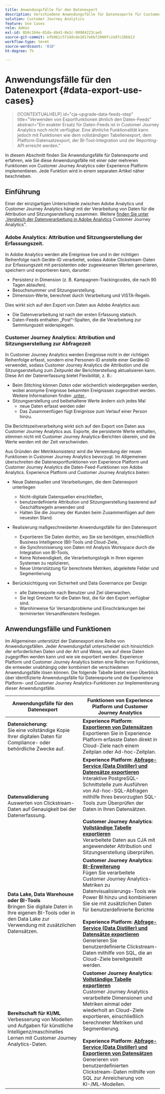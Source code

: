 ```yaml
---
title: Anwendungsfälle für den Datenexport
description: Verschiedene Anwendungsfälle für Datenexporte für Customer Journey Analytics
solution: Customer Journey Analytics
feature: Use Cases
role: Admin
exl-id: 8b9c164e-01da-4b43-8e2c-99904223cae5
source-git-commit: efb961c571ddcde1017e6bf2080fc2a97c28bb13
workflow-type: tm+mt
source-wordcount: '810'
ht-degree: 7%

---
```


# Anwendungsfälle für den Datenexport {#data-export-use-cases}

<!-- This contextual help is for the upgrade checklist -->

<!-- markdownlint-disable MD034 -->

>[!CONTEXTUALHELP]
>id="cja-upgrade-data-feeds-step"
>title="Verwenden von Exportfunktionen ähnlich den Daten-Feeds"
>abstract="Ein exakter Ersatz für Daten-Feeds ist in Customer Journey Analytics noch nicht verfügbar. Eine ähnliche Funktionalität kann jedoch mit Funktionen wie dem vollständigen Tabellenexport, dem Platform-Datensatzexport, der BI-Tool-Integration und der Reporting-API erreicht werden."

<!-- markdownlint-enable MD034 -->

In diesem Abschnitt finden Sie Anwendungsfälle für Datenexporte und erfahren, wie Sie diese Anwendungsfälle mit einer oder mehreren Funktionen von Customer Journey Analytics oder Experience Platform implementieren. Jede Funktion wird in einem separaten Artikel näher beschrieben.

## Einführung

Einer der einzigartigen Unterschiede zwischen Adobe Analytics und Customer Journey Analytics hängt mit der Verarbeitung von Daten für die Attribution und Sitzungserstellung zusammen. Weitere [&#x200B; finden Sie unter „Vergleich der Datenverarbeitung in Adobe Analytics &#x200B;](/help/getting-started/aa-vs-cja/data-processing-comparisons.md) Customer Journey Analytics&quot;.

### Adobe Analytics: Attribution und Sitzungserstellung der Erfassungszeit.

In Adobe Analytics werden alle Ereignisse live und in der richtigen Reihenfolge nach Geräte-ID verarbeitet, sodass Adobe Clickstream-Daten zur Erfassungszeit mit persistenten oder zugewiesenen Werten generieren, speichern und exportieren kann, darunter:

* Persistenz in Dimension (z. B. Kampagnen-Trackingcodes, die nach 90 Tagen ablaufen).
* Besuchsnummer und Sitzungserstellung.
* Dimension-Werte, berechnet durch Verarbeitung und VISTA-Regeln.

Dies wirkt sich auf den Export von Daten aus Adobe Analytics aus:

* Die Datenverarbeitung ist nach der ersten Erfassung statisch.
* Daten-Feeds enthalten „Post“-Spalten, die die Verarbeitung zur Sammlungszeit widerspiegeln.


### Customer Journey Analytics: Attribution und Sitzungserstellung zur Abfragezeit

In Customer Journey Analytics werden Ereignisse nicht in der richtigen Reihenfolge erfasst, sondern eine Personen-ID anstelle einer Geräte-ID verwendet, sodass Customer Journey Analytics die Attribution und die Sitzungserstellung zum Zeitpunkt der Berichterstellung aktualisieren kann. Diese Art der Datenerfassung bietet Flexibilität, z. B.:

* Beim Stitching können _Daten_ oder wöchentlich wiedergegeben werden, wobei anonyme Ereignisse bekannten Ereignissen zugeordnet werden. Weitere Informationen finden [&#x200B; unter &#x200B;](../../stitching/overview.md).
* Sitzungserstellung und beibehaltene Werte ändern sich jedes Mal
   * neue Daten erfasst werden oder
   * Das Zusammenfügen fügt Ereignisse zum Verlauf einer Person hinzu.

Die Berichtszeitverarbeitung wirkt sich auf den Export von Daten aus Customer Journey Analytics aus. Exporte, die persistente Werte enthalten, stimmen nicht mit Customer Journey Analytics-Berichten überein, und die Werte werden mit der Zeit verschwinden.

Aus Gründen der Metrikkonsistenz wird die Verwendung der neuen Funktionen in Customer Journey Analytics bevorzugt. Im Allgemeinen überschreiten die Datenexportfunktionen von Experience Platform und Customer Journey Analytics die Daten-Feed-Funktionen von Adobe Analytics. Experience Platform und Customer Journey Analytics bieten:

* Neue Datenquellen und Verarbeitungen, die dem Datenexport unterliegen

   * Nicht-digitale Datenquellen einschließen,
   * benutzerdefinierte Attribution und Sitzungserstellung basierend auf Geschäftsregeln anwenden und
   * Halten Sie die Journey der Kunden beim Zusammenfügen auf dem neuesten Stand.

* Realisierung maßgeschneiderter Anwendungsfälle für den Datenexport

   * Exportieren Sie Daten dorthin, wo Sie sie benötigen, einschließlich Business Intelligence (BI)-Tools und Cloud-Ziele,
   * die Synchronisierung von Daten mit Analysis Workspace durch die Integration von BI-Tools,
   * Keine Notwendigkeit, die Verarbeitungslogik in Ihren eigenen Systemen zu replizieren,
   * Neue Unterstützung für berechnete Metriken, abgeleitete Felder und Segmentierung

* Berücksichtigung von Sicherheit und Data Governance per Design

   * alle Datenexporte nach Benutzer und Ziel überwachen,
   * Sie legt Grenzen für die Daten fest, die für den Export verfügbar sind.
   * Warnhinweise für Versandprobleme und Einschränkungen bei terminierten Versandfenstern festlegen.


## Anwendungsfälle und Funktionen

Im Allgemeinen unterstützt der Datenexport eine Reihe von Anwendungsfällen. Jeder Anwendungsfall unterscheidet sich hinsichtlich der erforderlichen Daten und der Art und Weise, wie auf diese Daten zugegriffen werden kann und wie sie exportiert werden. Experience Platform und Customer Journey Analytics bieten eine Reihe von Funktionen, die entweder unabhängig oder kombiniert die verschiedenen Anwendungsfälle lösen können. Die folgende Tabelle bietet einen Überblick über identifizierte Anwendungsfälle für Datenexporte und die Experience Platform- und Customer Journey Analytics-Funktionen zur Implementierung dieser Anwendungsfälle.

| Anwendungsfälle für den Datenexport | Funktionen von Experience Platform und Customer Journey Analytics |
|---|---|
| **Datensicherung:**<br/> Sie eine vollständige Kopie Ihrer digitalen Daten für Compliance- oder behördliche Zwecke auf. | **Experience Platform**: [**Exportieren von Datensätzen**](export-datasets.md)<br/> Exportieren Sie in Experience Platform erfasste Daten direkt in Cloud-Ziele nach einem Zeitplan oder Ad-hoc-Zeitplan. |
| **Datenvalidierung**<br/> Auswerten von Clickstream-Daten auf Genauigkeit bei der Datenerfassung. | **Experience Platform**: [**Abfrage-Service (Data Distiller) und Datensätze exportieren**](queryservice-export-datasets.md)<br/> Interaktive PostgreSQL-Schnittstelle zum Ausführen von Ad-hoc-SQL-Abfragen mithilfe Ihres bevorzugten SQL-Tools zum Überprüfen der Daten in Ihren Datensätzen.<br/><br/>**Customer Journey Analytics**: [**Vollständige Tabelle exportieren**](export-full-table.md)<br/> Verarbeitete Daten aus CJA mit angewendeter Attribution und Sitzungserstellung überprüfen. |
| **Data Lake, Data Warehouse oder BI-Tools**<br/> Bringen Sie digitale Daten in Ihre eigenen BI-Tools oder in den Data Lake zur Verwendung mit zusätzlichen Datensätzen. | **Customer Journey Analytics**: [**BI-Erweiterung**](bi-extension.md)<br/> Fügen Sie verarbeitete Customer Journey Analytics-Metriken zu Datenvisualisierungs-Tools wie Power BI hinzu und kombinieren Sie sie mit zusätzlichen Daten für benutzerdefinierte Berichte <br/><br/>**Experience Platform**: [**Abfrage-Service (Data Distiller) und Datensätze exportieren**](queryservice-export-datasets.md)<br> Generieren Sie benutzerdefinierte Clickstream-Daten mithilfe von SQL, die an Cloud-Ziele bereitgestellt werden. |
| **Bereitschaft für KI/ML**<br/> Verbesserung von Modellen und Aufgaben für künstliche Intelligenz/maschinelles Lernen mit Customer Journey Analytics-Daten. | **Customer Journey Analytics**: [**Vollständige Tabelle exportieren**](export-full-table.md)<br/> Customer Journey Analytics verarbeitete Dimensionen und Metriken einmal oder wiederholt an Cloud-Ziele exportieren, einschließlich berechneter Metriken und Segmentierung.<br/><br/>**Experience Platform**: [**Abfrage-Service (Data Distiller) und Exportieren von Datensätzen**](queryservice-export-datasets.md)<br/> Generieren von benutzerdefinierten Clickstream-Daten mithilfe von SQL zur Anreicherung von KI-/ML-Modellen. |
